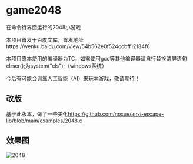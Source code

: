 # game2048
在命令行界面运行的2048小游戏

本项目首发于百度文库，首发地址https://wenku.baidu.com/view/54b562e0f524ccbff12184f6

本项目原本使用的编译器为TC，如需使用gcc等其他编译器请自行替换清屏语句clrscr();为system("cls");（windows系统）

今后有可能会训练人工智能（AI）来玩本游戏，敬请期待！

## 改版
基于此版本，做了一些美化<https://github.com/noxue/ansi-escape-lib/blob/main/examples/2048.c>

## 效果图

![2048](https://user-images.githubusercontent.com/8570817/168430364-f3eddbf5-ad54-4532-a006-606f2969bfd8.png)
